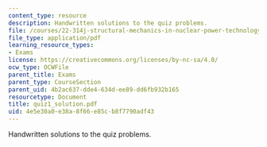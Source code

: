 ```yaml
---
content_type: resource
description: Handwritten solutions to the quiz problems.
file: /courses/22-314j-structural-mechanics-in-nuclear-power-technology-fall-2006/4e5e30a0e38a8f66e85cb8f7790adf43_quiz1_solution.pdf
file_type: application/pdf
learning_resource_types:
- Exams
license: https://creativecommons.org/licenses/by-nc-sa/4.0/
ocw_type: OCWFile
parent_title: Exams
parent_type: CourseSection
parent_uid: 4b2ac637-dde4-634d-ee89-dd6fb932b165
resourcetype: Document
title: quiz1_solution.pdf
uid: 4e5e30a0-e38a-8f66-e85c-b8f7790adf43
---
```

Handwritten solutions to the quiz problems.